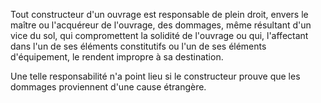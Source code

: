   
 Tout constructeur d'un ouvrage est responsable de plein droit, envers le maître ou l'acquéreur de l'ouvrage, des dommages, même résultant d'un vice du sol, qui compromettent la solidité de l'ouvrage ou qui, l'affectant dans l'un de ses éléments constitutifs ou l'un de ses éléments d'équipement, le rendent impropre à sa destination.  

  
 Une telle responsabilité n'a point lieu si le constructeur prouve que les dommages proviennent d'une cause étrangère.  
